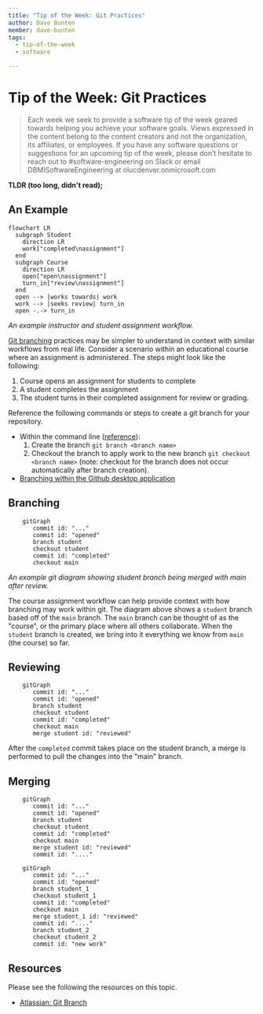 ```yaml
---
title: "Tip of the Week: Git Practices"
author: Dave Bunten
member: dave-bunten
tags:
  - tip-of-the-week
  - software

---
```


# Tip of the Week: Git Practices

> Each week we seek to provide a software tip of the week geared towards helping you achieve your software goals. Views expressed in the content belong to the content creators and not the organization, its affiliates, or employees. If you have any software questions or suggestions for an upcoming tip of the week, please don’t hesitate to reach out to #software-engineering on Slack or email DBMISoftwareEngineering at olucdenver.onmicrosoft.com

__TLDR (too long, didn't read);__

## An Example

```mermaid
flowchart LR
  subgraph Student
    direction LR
    work["completed\nassignment"]
  end
  subgraph Course
    direction LR
    open["open\nassignment"]
    turn_in["review\nassignment"]
  end
  open --> |works towards| work
  work --> |seeks review| turn_in
  open -.-> turn_in
```

_An example instructor and student assignment workflow._

[Git branching](https://git-scm.com/book/en/v2/Git-Branching-Basic-Branching-and-Merging) practices may be simpler to understand in context with similar workflows from real life. Consider a scenario within an educational course where an assignment is administered. The steps might look like the following:

1. Course opens an assignment for students to complete
2. A student completes the assignment
3. The student turns in their completed assignment for review or grading.

Reference the following commands or steps to create a git branch for your repository.

- Within the command line ([reference](https://git-scm.com/docs/git-branch)):
  1. Create the branch `git branch <branch name>`
  1. Checkout the branch to apply work to the new branch `git checkout <branch name>` (note: checkout for the branch does not occur automatically after branch creation).
- [Branching within the Github desktop application](https://docs.github.com/en/desktop/contributing-and-collaborating-using-github-desktop/making-changes-in-a-branch/managing-branches)

## Branching

```mermaid
    gitGraph
       commit id: "..."
       commit id: "opened"
       branch student
       checkout student
       commit id: "completed"
       checkout main
```

_An example git diagram showing student branch being merged with main after review._

The course assignment workflow can help provide context with how branching may work within git. The diagram above shows a `student` branch based off of the `main` branch. The `main` branch can be thought of as the "course", or the primary place where all others collaborate. When the `student` branch is created, we bring into it everything we know from `main` (the course) so far.

## Reviewing

```mermaid
    gitGraph
       commit id: "..."
       commit id: "opened"
       branch student
       checkout student
       commit id: "completed"
       checkout main
       merge student id: "reviewed" 

```

 After the `completed` commit takes place on the student branch, a merge is performed to pull the changes into the "main" branch.

## Merging

```mermaid
    gitGraph
       commit id: "..."
       commit id: "opened"
       branch student
       checkout student
       commit id: "completed"
       checkout main
       merge student id: "reviewed"
       commit id: "...."

```

```mermaid
    gitGraph
       commit id: "..."
       commit id: "opened"
       branch student_1
       checkout student_1
       commit id: "completed"
       checkout main
       merge student_1 id: "reviewed"
       commit id: "...."
       branch student_2
       checkout student_2
       commit id: "new work"

```

## Resources

Please see the following the resources on this topic.

- [Atlassian: Git Branch](https://www.atlassian.com/git/tutorials/using-branches)
